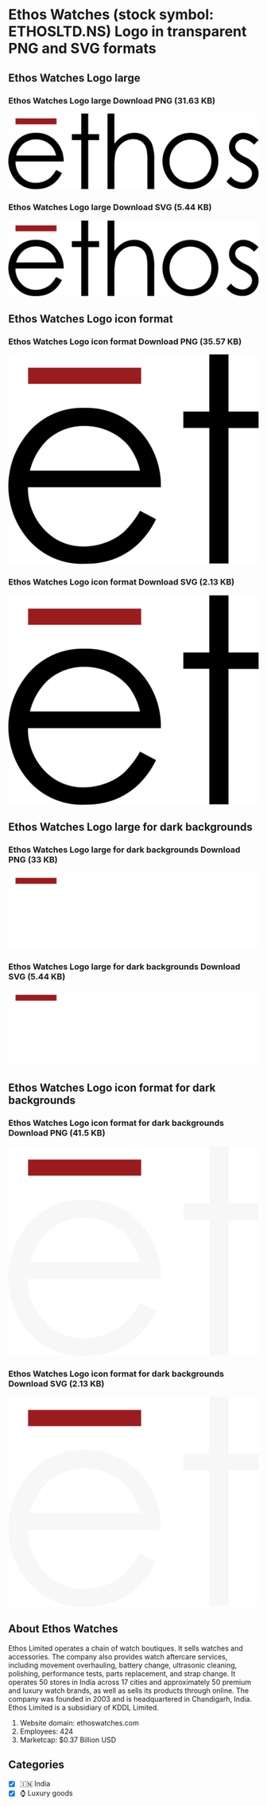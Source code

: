 # Ethos Watches (stock symbol: ETHOSLTD.NS) Logo in transparent PNG and SVG formats

## Ethos Watches Logo large

### Ethos Watches Logo large Download PNG (31.63 KB)

![Ethos Watches Logo large Download PNG (31.63 KB)](/img/orig/ETHOSLTD.NS_BIG-e8e9b0c2.png)

### Ethos Watches Logo large Download SVG (5.44 KB)

![Ethos Watches Logo large Download SVG (5.44 KB)](/img/orig/ETHOSLTD.NS_BIG-430e4b45.svg)

## Ethos Watches Logo icon format

### Ethos Watches Logo icon format Download PNG (35.57 KB)

![Ethos Watches Logo icon format Download PNG (35.57 KB)](/img/orig/ETHOSLTD.NS-da246cf8.png)

### Ethos Watches Logo icon format Download SVG (2.13 KB)

![Ethos Watches Logo icon format Download SVG (2.13 KB)](/img/orig/ETHOSLTD.NS-f7e5ef7b.svg)

## Ethos Watches Logo large for dark backgrounds

### Ethos Watches Logo large for dark backgrounds Download PNG (33 KB)

![Ethos Watches Logo large for dark backgrounds Download PNG (33 KB)](/img/orig/ETHOSLTD.NS_BIG.D-c943b718.png)

### Ethos Watches Logo large for dark backgrounds Download SVG (5.44 KB)

![Ethos Watches Logo large for dark backgrounds Download SVG (5.44 KB)](/img/orig/ETHOSLTD.NS_BIG.D-ef9ba66e.svg)

## Ethos Watches Logo icon format for dark backgrounds

### Ethos Watches Logo icon format for dark backgrounds Download PNG (41.5 KB)

![Ethos Watches Logo icon format for dark backgrounds Download PNG (41.5 KB)](/img/orig/ETHOSLTD.NS.D-d964b9a9.png)

### Ethos Watches Logo icon format for dark backgrounds Download SVG (2.13 KB)

![Ethos Watches Logo icon format for dark backgrounds Download SVG (2.13 KB)](/img/orig/ETHOSLTD.NS.D-ea85f61e.svg)

## About Ethos Watches

Ethos Limited operates a chain of watch boutiques. It sells watches and accessories. The company also provides watch aftercare services, including movement overhauling, battery change, ultrasonic cleaning, polishing, performance tests, parts replacement, and strap change. It operates 50 stores in India across 17 cities and approximately 50 premium and luxury watch brands, as well as sells its products through online. The company was founded in 2003 and is headquartered in Chandigarh, India. Ethos Limited is a subsidiary of KDDL Limited.

1. Website domain: ethoswatches.com
2. Employees: 424
3. Marketcap: $0.37 Billion USD


## Categories
- [x] 🇮🇳 India
- [x] ⌚ Luxury goods
